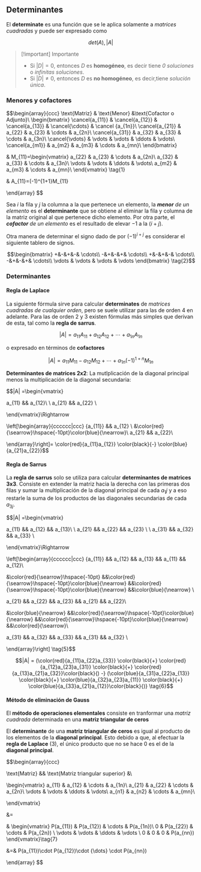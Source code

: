 ## Determinantes

El **determinate** es una función que se le aplica solamente a _matrices cuadradas_ y puede ser expresado como 

$$det(A), |A|$$

> [!important] Importante
> 
> - Si $|D| = 0$, entonces $D$ es **homogéneo**, es decir tiene _0 soluciones_ o _infinitas soluciones_. 
> - Si $|D| \neq 0$, entonces $D$ es **no homogéneo**, es decir,tiene _solución única_.

### Menores y cofactores

$$\begin{array}{ccc}
\text{Matriz} & \text{Menor} &\text{Cofactor o Adjunto}\\ 
\begin{bmatrix} \cancel{a_{11}} & \cancel{a_{12}} & \cancel{a_{13}} & \cancel{\cdots} & \cancel {a_{1n}}\\
\cancel{a_{21}} & a_{22} & a_{23} & \cdots & a_{2n}\\
\cancel{a_{31}} & a_{32} & a_{33} & \cdots & a_{3n}\\
\cancel{\vdots} & \vdots & \vdots & \ddots & \vdots\\ 
\cancel{a_{m1}} & a_{m2} & a_{m3} & \cdots & a_{mn}\\
\end{bmatrix}


& M_{11}=\begin{vmatrix}
a_{22} & a_{23} & \cdots & a_{2n}\\
a_{32} & a_{33} & \cdots & a_{3n}\\
\vdots & \vdots & \ddots & \vdots\\ 
a_{m2} & a_{m3} & \cdots & a_{mn}\\
\end{vmatrix} \tag{1}

& A_{11}=(-1)^{1+1}M_{11}

\end{array}
$$

Sea $i$ la fila y $j$ la columna a la que pertenece un elemento, la _**menor** de un elemento_ es el **determinante** que se obtiene al eliminar la fila y columna de la matriz original al que pertenece dicho elemento. Por otra parte, el _**cofactor** de un elemento_ es el resultado de elevar $-1$ a la ($i + j$).

Otra manera de determinar el signo dado de por $(-1)^{i+j}$ es considerar el siguiente tablero de signos.

$$\begin{bmatrix}
+&-&+&-& \cdots\\
-&+&-&+& \cdots\\
+&-&+&-& \cdots\\  
-&+&-&+& \cdots\\
\vdots & \vdots & \vdots & \vdots 
\end{bmatrix} \tag{2}$$

### Determinantes

#### Regla de Laplace

La siguiente fórmula sirve para calcular **determinates** de _matrices cuadradas de cualquier orden_, pero se suele utilizar para las de orden 4 en adelante. Para las de orden 2 y 3 existen fórmulas más simples que derivan de esta, tal como la **regla de sarrus**.

$$|A| = a_{11}A_{11} + a_{12}A_{12} + \cdots + a_{1n}A_{1n} \tag{3}$$

o expresado en términos de **cofactores**

$$|A| = a_{11}M_{11} - a_{12}M_{12} + \cdots + a_{1n}(-1)^{1+n}M_{1n} \tag{4}$$

**Determinantes de matrices 2x2**: La mutlplicación de la diagonal principal menos la multiplicación de la diagonal secundaria: 

$$|A| =\begin{vmatrix} 

a_{11} && a_{12}\\
\\
a_{21} && a_{22} \\

\end{vmatrix}\Rightarrow

\left[\begin{array}{cccccc|ccc}
{a_{11}} && a_{12} \\
&\color{red}{\searrow}\hspace{-10pt}\color{blue}{\nearrow}\\ 
a_{21} && a_{22}\\

\end{array}\right]= \color{red}{a_{11}a_{12}} \color{black}{-} \color{blue}{a_{21}a_{22}}$$

#### Regla de Sarrus

La **regla de sarrus** solo se utiliza para calcular **determinantes de matrices 3x3**. Consiste en extender la matriz hacia la derecha con las primeras dos filas y sumar la multiplicación de la diagonal principal de cada $a_1j$ y a eso restarle la suma de los productos de las diagonales secundarias de cada $a_{3j}$.

$$|A| =\begin{vmatrix} 

a_{11} && a_{12} && a_{13}\\
\\
a_{21} && a_{22} && a_{23} \\
\\
a_{31} && a_{32} && a_{33} \\ 


\end{vmatrix}\Rightarrow

\left[\begin{array}{cccccc|ccc}
{a_{11}} && a_{12} && a_{13} && a_{11} && a_{12}\\

&\color{red}{\searrow}\hspace{-10pt} &&\color{red}{\searrow}\hspace{-10pt}\color{blue}{\nearrow}  &&\color{red}{\searrow}\hspace{-10pt}\color{blue}{\nearrow}  &&\color{blue}{\nearrow} \\

a_{21} && a_{22} && a_{23} && a_{21} && a_{22}\\

&\color{blue}{\nearrow} &&\color{red}{\searrow}\hspace{-10pt}\color{blue}{\nearrow}  &&\color{red}{\searrow}\hspace{-10pt}\color{blue}{\nearrow}  &&\color{red}{\searrow}\\

a_{31} && a_{32} && a_{33} && a_{31} && a_{32} \\ 


\end{array}\right] \tag{5}$$

$$|A| = (\color{red}{a_{11}a_{22}a_{33}} \color{black}{+} \color{red}{a_{12}a_{23}a_{31}} \color{black}{+} \color{red}{a_{13}a_{21}a_{32}}\color{black}{) -} (\color{blue}{a_{31}a_{22}a_{13}} \color{black}{+} \color{blue}{a_{32}a_{23}a_{11}} \color{black}{+} \color{blue}{a_{33}a_{21}a_{12}}\color{black}{)} \tag{6}$$

<!-- 123, 231, 312 -->

#### Método de eliminación de Gauss

El **método de operaciones elementales** consiste en tranformar una _matriz cuadrada_ determinada en una **matriz triangular de ceros**

El **determinante** de una **matriz triangular de ceros** es igual al producto de los elementos de la **diagonal principal**. Esto debido a que, al efectuar la **regla de Laplace** $(3)$, el único producto que no se hace 0 es el de la **diagonal principal**. 

$$\begin{array}{ccc}

\text{Matriz} && \text{Matriz triangular superior} &\\ 

\begin{vmatrix}
a_{11} & a_{12} & \cdots & a_{1n}\\
a_{21} & a_{22} & \cdots & a_{2n}\\
\vdots & \vdots & \ddots & \vdots\\ 
a_{n1} & a_{n2} & \cdots & a_{mn}\\

\end{vmatrix}

&=

& \begin{vmatrix}
P(a_{11}) & P(a_{12})   & \cdots & P(a_{1n})\\
0      & P(a_{22})            & \cdots & P(a_{2n}) \\
\vdots & \vdots      & \ddots & \vdots  \\ 
0      & 0           & 0      & P(a_{nn}) 
\end{vmatrix}\tag{7}

&=& P(a_{11})\cdot P(a_{12})\cdot {\dots} \cdot P(a_{nn})

\end{array}
$$

